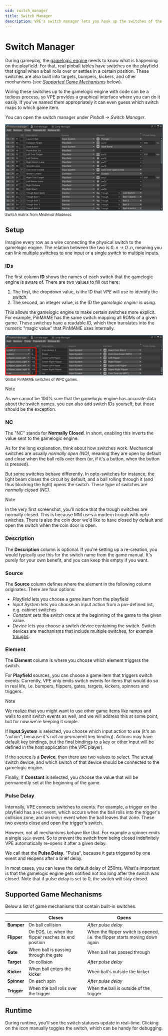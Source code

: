 ```yaml
---
uid: switch_manager
title: Switch Manager
description: VPE's switch manager lets you hook up the switches of the playfield to the gamelogic engine.
---
```

# Switch Manager

During gameplay, the [gamelogic engine](xref:gamelogic_engine) needs to know what is happening on the playfield. For that, real pinball tables have switches on the playfield that signal when a ball rolls over or settles in a certain position. These switches are also built into targets, bumpers, kickers, and other mechanisms (see *[Supported Game Mechanisms](#supported-game-mechanisms)* below).

Wiring these switches up to the gamelogic engine with code can be a tedious process, so VPE provides a graphical interface where you can do it easily. If you've named them appropriately it can even guess which switch maps to which game item.

You can open the switch manager under *Pinball -> Switch Manager*.

![Switch Manager](switch-manager.png)
<small>Switch matrix from *Medieval Madness*.</small>

## Setup

Imagine every row as a wire connecting the physical switch to the gamelogic engine. The relation between the two is *0..n -> 0..n*, meaning you can link multiple switches to one input or a single switch to multiple inputs.

### IDs

The first column **ID** shows the names of each switch that the gamelogic engine is aware of. There are two values to fill out here:

1. The first, the dropdown value, is the ID that *VPE* will use to identify the switch. 
2. The second, an integer value, is the ID the *gamelogic engine* is using.

This allows the gamelogic engine to make certain switches more explicit. For example, PinMAME has the same switch mapping all ROMs of a given game. These switches have a readable ID, which then translates into the numeric "magic value" that PinMAME uses internally.

![Switch Manager](switch-manager-ids.png)
<small>Global PinMAME switches of WPC games.</small>

> [!note]
> As we cannot be 100% sure that the gamelogic engine has accurate data about the switch names, you can also add switch IDs yourself, but those should be the exception.

### NC

The "NC" stands for **Normally Closed**. In short, enabling this inverts the value sent to the gamelogic engine.

As for the long explanation, think about how switches work. Mechanical switches are usually *normally open (NO)*, meaning they are open by default and close when the ball rolls over them (or, if it's a button, when the button is pressed). 

But some switches behave differently. In opto-switches for instance, the light beam closes the circuit by default, and a ball rolling through it (and thus blocking the light) opens the switch. These type of switches are *normally closed (NC)*.

> [!note]
> In the very first screenshot, you'll notice that the trough switches are normally closed. This is because MM uses a modern trough with opto-switches. There is also the coin door we'd like to have closed by default and open the switch when the coin door is open.

### Description

The **Description** column is optional. If you're setting up a re-creation, you would typically use this for the switch name from the game manual. It's purely for your own benefit, and you can keep this empty if you want.

### Source

The **Source** column defines where the element in the following column originates. There are four options:

- *Playfield* lets you choose a game item from the playfield
- *Input System* lets you choose an input action from a pre-defined list, e.g. cabinet switches
- *Constant* sets the switch once at the beginning of the game to the given value.
- *Device* lets you choose a switch device containing the switch. Switch devices are mechanisms that include multiple switches, for example [troughs](xref:troughs).


### Element

The **Element** column is where you choose which element triggers the switch. 

For **Playfield** sources, you can choose a game item that triggers switch events. Currently, VPE only emits switch events for items that would do so in real life, i.e. bumpers, flippers, gates, targets, kickers, spinners and triggers. 

> [!note]
> We realize that you might want to use other game items like ramps and walls to emit switch events as well, and we will address this at some point, but for now we're keeping it simple.

If **Input System** is selected, you choose which input action to use (it's an "action", because it's not an permanent key binding). Actions may have default key bindings, but the final bindings to a key or other input will be defined in the host application (the VPE player).

If the source is a **Device**, then there are two values to select. The actual switch device, and which switch of that device should be connected to the gamelogic engine.

Finally, if **Constant** is selected, you choose the value that will be permanently set at the beginning of the game.

### Pulse Delay

Internally, VPE connects switches to events. For example, a trigger on the playfield has a `Hit` event, which occurs when the ball rolls into the trigger's collision zone, and an `UnHit` event when the ball leaves that zone. These two events close and open the trigger's switch.

However, not all mechanisms behave like that. For example a spinner emits a single `Spin` event. So to prevent the switch from being closed indefinitely VPE automatically re-opens it after a given delay.

We call that the **Pulse Delay**. "Pulse", because it gets triggered by one event and reopens after a brief delay. 

In most cases, you can leave the default delay of 250ms. What's important is that the gamelogic engine gets notified not too long after the switch was closed. Note that if pulse delay is set to 0, the switch will stay closed.

## Supported Game Mechanisms

Below a list of game mechanisms that contain built-in switches.

|             | Closes                                                  | Opens                                                                         |
|-------------|--------------------------------------------------------|------------------------------------------------------------------------------|
| **Bumper**  | On ball collision                                      | *After pulse delay*                                                    |
| **Flipper** | On EOS, i.e. when the flipper reaches its end position | When the flipper switch is opened, i.e. the flipper starts moving down again |
| **Gate**    | When ball is passing through the gate                  | When ball has passed through                                                 |
| **Target**  | On collision                                           | *After pulse delay*                                                    |
| **Kicker**  | When ball enters the kicker                         | When ball's outside the kicker                                               |
| **Spinner** | On each spin                                           | *After pulse delay*                                                    |
| **Trigger** | When the ball rolls over the trigger                   | When the ball is outside of the trigger                                      |

## Runtime

During runtime, you'll see the switch statuses update in real-time. Clicking on the icon manually toggles the switch, which can be handy for debugging.
